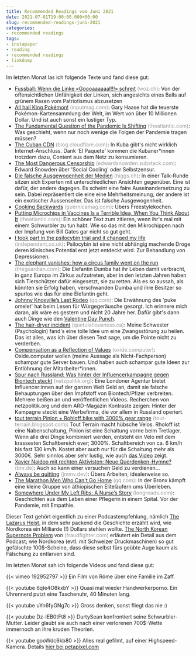 ```yaml
---
title: Recommended Readings vom Juni 2021
date: 2021-07-01T19:00:00.000+00:00
slug: recommended-readings-juni-2021
categories:
- recommended readings
tags:
- instapaper
- reading
- recommended readings
- linkdump
---
```


Im letzten Monat las ich folgende Texte und fand diese gut:

- [Fussball: Wenn die Linke «Goooaaaaaal!!!» schreit](https://www.woz.ch/-baaa) <span style="color: #999999;">(woz.ch)</span>: Von der offensichtlichen Unfähigkeit der Linken, sich angesichts eines Balls auf grünem Rasen vom Patriotismus abzusetzen
- [All hail King Pokémon!](https://www.inputmag.com/features/king-pokemon-cards-charizards-gary-haase-profile) <span style="color: #999999;">(inputmag.com)</span>:  Gary Haase hat die teuerste Pokémon-Kartensammlung der Welt, im Wert von über 10 Millionen Dollar. Und ist auch sonst ein lustiger Typ.
- [The Fundamental Question of the Pandemic Is Shifting](https://www.theatlantic.com/health/archive/2021/06/individualism-still-spoiling-pandemic-response/619133/) <span style="color: #999999;">(theatlantic.com)</span>: Was geschieht, wenn nur noch wenige die Folgen der Pandemie tragen müssen?
- [The Cuban CDN](https://blog.cloudflare.com/the-cuban-cdn/) <span style="color: #999999;">(blog.cloudflare.com)</span>: In Kuba gibt's nicht wirklich Internet-Anschluss. Dank 'El Paquete' kommen die Kubaner*innen trotzdem dazu, Content aus dem Netz zu konsumieren.
- [The Most Dangerous Censorship](https://edwardsnowden.substack.com/p/on-censorship-pt-1) <span style="color: #999999;">(edwardsnowden.substack.com)</span>: Edward Snowden über 'Social Cooling' oder Selbstzensur.
- [Die falsche Ausgewogenheit der Medien](https://www.higgs.ch/die-falsche-ausgewogenheit-der-medien/42889/) <span style="color: #999999;">(higgs.ch)</span>: In einer Talk-Runde sitzen sich Experten mit unterschiedlichen Ansichten gegenüber. Eine ist dafür, der andere dagegen. Es scheint eine faire Auseinandersetzung zu sein. Dabei repräsentiert die eine eine Mehrheitsmeinung, der andere ist ein exotischer Aussenseiter. Das ist falsche Ausgewogenheit.
- [Cooking Backwards](https://www.guernicamag.com/cooking-backwards/) <span style="color: #999999;">(guernicamag.com)</span>: Übers Freestylekochen.
- [Putting Microchips in Vaccines Is a Terrible Idea, When You Think About It](https://www.theatlantic.com/technology/archive/2021/06/microchipped-vaccines-15-minute-investigation/619081/) <span style="color: #999999;">(theatlantic.com)</span>: Ein schöner Text zum zitieren, wenn ihr's mal mit einem Schwurbler zu tun habt. Wie so das mit den Mikrochippen nach der Impfung von Bill Gates gar nicht so gut geht.
- [I took part in the psilocybin trial and it changed my life](https://www.independent.co.uk/independentpremium/long-reads/psychedelics-sixties-psilocybin-depression-mental-health-b1831260.html) <span style="color: #999999;">(independent.co.uk)</span>: Psilocybin ist eine nicht abhängig machende Droge deren klinisches Potential erst jetzt entdeckt wird. Zur Behandlung von Depressionen.
- [The elephant vanishes: how a circus family went on the run](http://www.theguardian.com/news/2021/jun/08/the-elephant-vanishes-dumba-how-a-circus-family-went-on-the-run) <span style="color: #999999;">(theguardian.com)</span>: Die Elefantin Dumba hat ihr Leben damit verbracht, in ganz Europa im Zirkus aufzutreten, aber in den letzten Jahren haben sich Tierschützer dafür eingesetzt, sie zu retten. Als es so aussah, als könnten sie Erfolg haben, verschwanden Dumba und ihre Besitzer so spurlos wie das für eine Elefantin geht. 
- [Johnny Knoxville’s Last Rodeo](https://www.gq.com/story/johnny-knoxvilles-last-rodeo) <span style="color: #999999;">(gq.com)</span>: Die Erwähnung des 'puke omelet' hat beim Lesen für Würgegeräusche gesorgt. Ich erinnere mich daran, als wäre es gestern und nicht 20 Jahre her. Dafür gibt's dann auch Dinge wie den [Valentine Day Punch](https://www.youtube.com/watch?v=PocAbbm9GnA).
- [The hair-dryer incident](https://quotulatiousness.ca/blog/2016/02/02/qotd-the-hair-dryer-incident/) <span style="color: #999999;">(quotulatiousness.ca)</span>: Meine Schwester (Psychologin) fand's eine tolle Idee um eine Zwangsstörung zu heilen. Das ist alles, was ich über diesen Text sage, um die Pointe nicht zu verderben.
- [Compensation as a Reflection of Values](https://oxide.computer/blogcompensation-as-a-reflection-of-values) <span style="color: #999999;">(oxide.computer)</span>: Oxide.computer wollen (meine Aussage als Nicht-Fachperson) schampar gute Server bauen. Und haben auch schampar gute Ideen zur Entlöhnung der Mitarbeiter*innen.
- [Spur nach Russland: Was hinter der Influencerkampagne gegen Biontech steckt](https://netzpolitik.org/2021/spur-nach-russland-was-hinter-der-influencerkampagne-gegen-biontech-steckt/) <span style="color: #999999;">(netzpolitik.org)</span>: Eine Londoner Agentur bietet Influencer:innen auf der ganzen Welt Geld an, damit sie falsche Behauptungen über den Impfstoff von Biontech/Pfizer verbreiten. Mehrere beißen an und veröffentlichen Videos. Recherchen von netzpolitik.org und dem ARD-Magazin Kontraste zeigen: Hinter der Kampagne steckt eine Werbefirma, die vor allem in Russland operiert.
- [tout terrain Pinion + Rohloff bike with 3000% gear range](https://tout-terrain.blogspot.com/2018/04/tout-terrain-pinion-rohloff-bike.html) <span style="color: #999999;">(tout-terrain.blogspot.com)</span>: Tout Terrain macht hübsche Velos. Rholoff ist eine Nabenschaltung, Pinion ist eine Schaltung vorne beim Tretlager. Wenn alle drei Dinge kombiniert werden, entsteht ein Velo mit dem krassesten Schaltbereich ever; 3000%. Schaltbereich von ca. 6 km/h bis fast 130 km/h. Kostet aber auch nur für die Schaltung mehr als 3000€. Sehr sinnlos aber sehr lustig, wie auch [das Video](https://www.youtube.com/watch?v=e-ig-R65yHg) zeigt.
- [Xavier Naidoo mit rechten Aktivisten: Neue Querdenken-Hymne?](https://www.bnr.de/artikel/aktuelle-meldungen/xavier-naidoo-mit-rechten-aktivisten-neue-querdenken-hymne) <span style="color: #999999;">(bnr.de)</span>: Auch so kann einer versuchen Geld zu verdienen...
- [Always be quitting](https://jmmv.dev/2021/04/always-be-quitting.html) <span style="color: #999999;">(jmmv.dev)</span>: Übers Arbeiten, idealerweise so.
- [The Marathon Men Who Can't Go Home](https://www.gq.com/story/ethiopian-marathon-runners-bronx-new-york) <span style="color: #999999;">(gq.com)</span>: In der Bronx kämpft eine kleine Gruppe von äthiopischen Eliteläufern ums Überleben.
- [Somewhere Under My Left Ribs: A Nurse’s Story](https://longreads.com/2018/05/31/somewhere-under-my-left-ribs-a-nurses-story/) <span style="color: #999999;">(longreads.com)</span>: Geschichten aus dem Leben einer Pflegerin in einem Spital. Vor der Pandemie, mit Empathie.

Dieser Text gehört eigentlich zu einer Podcastempfehlung, nämlich [The Lazarus Heist](https://www.bbc.co.uk/programmes/w13xtvg9), in dem sehr packend die Geschichte erzählt wird, wie Nordkorea ein Milliarde (!) Dollars stehlen wollte.
[The North Korean Supernote Problem](https://blog.fraudfighter.com/the-north-korean-supernote-problem) von <span style="color: #999999;">(fraudfighter.com)</span> erläutert ein Detail aus dem Podcast; wie Nordkorea (evtl. mit Schweizer Druckmaschinen) so gut gefälschte 100$-Scheine, dass diese selbst fürs geübte Auge kaum als Fälschung zu entlarven sind.

Im letzten Monat sah ich folgende Videos und fand diese gut:

{{< vimeo 192952797 >}}
Ein Film von Röme über eine Familie im Zaff.

{{< youtube 6qIe4O8kxbY >}}
Quasi mal wieder Handwerkerporno.
Ein Uhrennerd putzt eine Taschenuhr, 40 Minuten lang.

{{< youtube uYn6fyGNg7c >}}
Gross denken, sonst fliegt das nie :)

{{< youtube Dz-IEB0tFt8 >}}
DurtySean konfrontiert seine Schwurbler-Mutter.
Leider glaubt sie auch nach einer verlorenen 700$-Wette immernoch an ihre kruden Theorien.

{{< youtube gooWdc6kb80 >}}
Alles real gefilmt, auf einer Highspeed-Kamera. Details [hier bei petapixel.com](https://petapixel.com/2021/06/07/this-guy-bends-time-and-space-in-slow-motion/)
